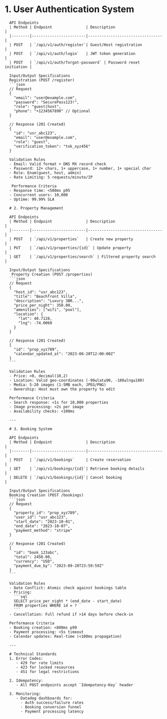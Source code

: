 # 1. User Authentication System

      API Endpoints
      | Method | Endpoint               | Description                     |
      |--------|------------------------|---------------------------------|
      | POST   | `/api/v1/auth/register`| Guest/Host registration         |
      | POST   | `/api/v1/auth/login`   | JWT token generation            |
      | POST   | `/api/v1/auth/forgot-password` | Password reset initiation |
      
      Input/Output Specifications
      Registration (POST /register)
      ```json
      // Request
      {
        "email": "user@example.com",
        "password": "SecurePass123!",
        "role": "guest|host",
        "phone": "+1234567890" // Optional
      }
      
      // Response (201 Created)
      {
        "id": "usr_abc123",
        "email": "user@example.com",
        "role": "guest",
        "verification_token": "tok_xyz456"
      }
      
      Validation Rules
      - Email: Valid format + DNS MX record check
      - Password: 12+ chars, 1+ uppercase, 1+ number, 1+ special char
      - Role: Enum(guest, host, admin)
      - Rate Limiting: 5 requests/minute/IP
      
       Performance Criteria
      - Response time: <500ms p95
      - Concurrent users: 10,000
      - Uptime: 99.99% SLA
      
      # 2. Property Management
      
      API Endpoints
      | Method | Endpoint               | Description                     |
      |--------|------------------------|---------------------------------|
      | POST   | `/api/v1/properties`   | Create new property             |
      | PUT    | `/api/v1/properties/{id}` | Update property              |
      | GET    | `/api/v1/properties/search` | Filtered property search   |
      
      Input/Output Specifications
       Property Creation (POST /properties)
      ```json
      // Request
      {
        "host_id": "usr_abc123",
        "title": "Beachfront Villa",
        "description": "Luxury 3BR...",
        "price_per_night": 350.00,
        "amenities": ["wifi", "pool"],
        "location": {
          "lat": 40.7128,
          "lng": -74.0060
        }
      }
      
      // Response (201 Created)
      {
        "id": "prop_xyz789",
        "calendar_updated_at": "2023-08-20T12:00:00Z"
      }
      ```
      
      Validation Rules
      - Price: >0, decimal(10,2)
      - Location: Valid geo-coordinates (-90≤lat≤90, -180≤lng≤180)
      - Media: 5-20 images (1-5MB each, JPEG/PNG)
      - Ownership: Host must own the property to edit
      
      Performance Criteria
      - Search response: <1s for 10,000 properties
      - Image processing: <2s per image
      - Availability checks: <100ms
      
      ---
      
      # 3. Booking System
      
      API Endpoints
      | Method | Endpoint               | Description                     |
      |--------|------------------------|---------------------------------|
      | POST   | `/api/v1/bookings`     | Create reservation              |
      | GET    | `/api/v1/bookings/{id}`| Retrieve booking details        |
      | DELETE | `/api/v1/bookings/{id}`| Cancel booking                  |
      
      Input/Output Specifications
      Booking Creation (POST /bookings)
      ```json
      // Request
      {
        "property_id": "prop_xyz789",
        "user_id": "usr_abc123",
        "start_date": "2023-10-01",
        "end_date": "2023-10-07",
        "payment_method": "stripe"
      }
      
      // Response (201 Created)
      {
        "id": "book_123abc",
        "total": 2450.00,
        "currency": "USD",
        "payment_due_by": "2023-09-28T23:59:59Z"
      }
      ```
      
      Validation Rules
      - Date Conflict: Atomic check against bookings table
      - Pricing: 
        ```sql
        SELECT price_per_night * (end_date - start_date) 
        FROM properties WHERE id = ?
        ```
      - Cancellation: Full refund if >14 days before check-in
      
      Performance Criteria
      - Booking creation: <800ms p99
      - Payment processing: <5s timeout
      - Calendar updates: Real-time (<100ms propagation)
      
      ---
      
      # Technical Standards
      1. Error Codes:
         - 429 for rate limits
         - 423 for locked resources
         - 451 for legal restrictions
      
      2. Idempotency:
         - All POST endpoints accept `Idempotency-Key` header
      
      3. Monitoring:
         - Datadog dashboards for:
           - Auth success/failure rates
           - Booking conversion funnel
           - Payment processing latency
